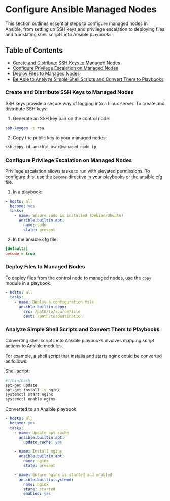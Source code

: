 # Configure Ansible Managed Nodes

This section outlines essential steps to configure managed nodes in Ansible, from setting up SSH keys and privilege escalation to deploying files and translating shell scripts into Ansible playbooks.

## Table of Contents

- [Create and Distribute SSH Keys to Managed Nodes](#create-and-distribute-ssh-keys-to-managed-nodes)
- [Configure Privilege Escalation on Managed Nodes](#configure-privilege-escalation-on-managed-nodes)
- [Deploy Files to Managed Nodes](#deploy-files-to-managed-nodes)
- [Be Able to Analyze Simple Shell Scripts and Convert Them to Playbooks](#be-able-to-analyze-simple-shell-scripts-and-convert-them-to-playbooks)


### Create and Distribute SSH Keys to Managed Nodes
SSH keys provide a secure way of logging into a Linux server. To create and distribute SSH keys:

1. Generate an SSH key pair on the control node:

```bash
ssh-keygen -t rsa
```

2. Copy the public key to your managed nodes:

```bash
ssh-copy-id ansible_user@managed_node_ip
```

### Configure Privilege Escalation on Managed Nodes
Privilege escalation allows tasks to run with elevated permissions. To configure this, use the `become` directive in your playbooks or the ansible.cfg file.

1. In a playbook:

```yaml
- hosts: all
  become: yes
  tasks:
    - name: Ensure sudo is installed (Debian/Ubuntu)
      ansible.builtin.apt:
        name: sudo
        state: present
```

2. In the ansible.cfg file:

```ini
[defaults]
become = true
```

### Deploy Files to Managed Nodes
To deploy files from the control node to managed nodes, use the `copy` module in a playbook.

```yaml
- hosts: all
  tasks:
    - name: Deploy a configuration file
      ansible.builtin.copy:
        src: /path/to/source/file
        dest: /path/to/destination
```

### Analyze Simple Shell Scripts and Convert Them to Playbooks
Converting shell scripts into Ansible playbooks involves mapping script actions to Ansible modules.

For example, a shell script that installs and starts nginx could be converted as follows:

Shell script:

```bash
#!/bin/bash
apt-get update
apt-get install -y nginx
systemctl start nginx
systemctl enable nginx
```

Converted to an Ansible playbook:

```yaml
- hosts: all
  become: yes
  tasks:
    - name: Update apt cache
      ansible.builtin.apt:
        update_cache: yes

    - name: Install nginx
      ansible.builtin.apt:
        name: nginx
        state: present

    - name: Ensure nginx is started and enabled
      ansible.builtin.systemd:
        name: nginx
        state: started
        enabled: yes
```

